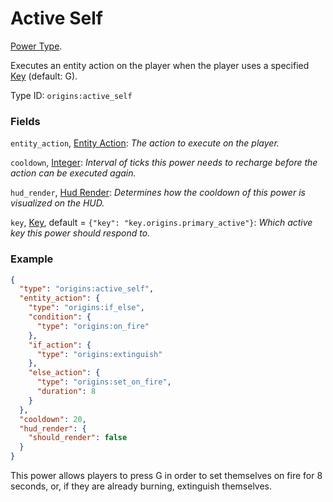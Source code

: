 # Active Self

[Power Type](../power_types.md).

Executes an entity action on the player when the player uses a specified [Key](..data_types/key.md) (default: G).

Type ID: `origins:active_self`

### Fields

`entity_action`, [Entity Action](../entity_actions.md): _The action to execute on the player._

`cooldown`, [Integer](../data_types/integer.md): _Interval of ticks this power needs to recharge before the action can be executed again._

`hud_render`, [Hud Render](../data_types/hud_render.md): _Determines how the cooldown of this power is visualized on the HUD._

`key`, [Key](../data_types/key.md), default = `{"key": "key.origins.primary_active"}`: _Which active key this power should respond to._

### Example

```json
{
  "type": "origins:active_self",
  "entity_action": {
    "type": "origins:if_else",
    "condition": {
      "type": "origins:on_fire"
    },
    "if_action": {
      "type": "origins:extinguish"
    },
    "else_action": {
      "type": "origins:set_on_fire",
      "duration": 8
    }
  },
  "cooldown": 20,
  "hud_render": {
    "should_render": false
  }
}
```
This power allows players to press G in order to set themselves on fire for 8 seconds, or, if they are already burning, extinguish themselves.
